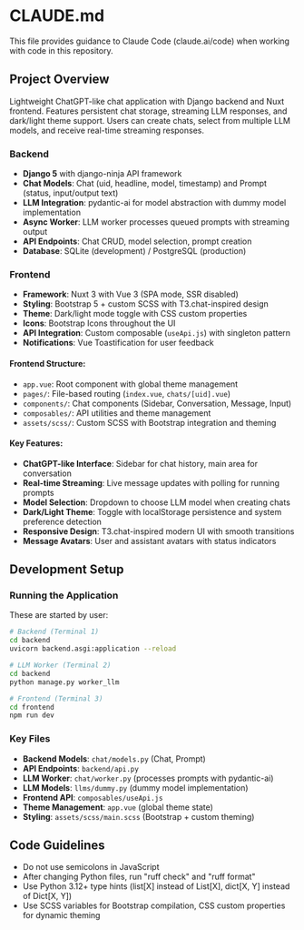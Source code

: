 # CLAUDE.md

This file provides guidance to Claude Code (claude.ai/code) when working with code in this repository.

## Project Overview

Lightweight ChatGPT-like chat application with Django backend and Nuxt frontend. 
Features persistent chat storage, streaming LLM responses, and dark/light theme support. 
Users can create chats, select from multiple LLM models, and receive real-time streaming responses.

### Backend

- **Django 5** with django-ninja API framework
- **Chat Models**: Chat (uid, headline, model, timestamp) and Prompt (status, input/output text)
- **LLM Integration**: pydantic-ai for model abstraction with dummy model implementation
- **Async Worker**: LLM worker processes queued prompts with streaming output
- **API Endpoints**: Chat CRUD, model selection, prompt creation
- **Database**: SQLite (development) / PostgreSQL (production)

### Frontend

- **Framework**: Nuxt 3 with Vue 3 (SPA mode, SSR disabled)
- **Styling**: Bootstrap 5 + custom SCSS with T3.chat-inspired design
- **Theme**: Dark/light mode toggle with CSS custom properties
- **Icons**: Bootstrap Icons throughout the UI
- **API Integration**: Custom composable (`useApi.js`) with singleton pattern
- **Notifications**: Vue Toastification for user feedback

#### Frontend Structure:
- `app.vue`: Root component with global theme management
- `pages/`: File-based routing (`index.vue`, `chats/[uid].vue`)
- `components/`: Chat components (Sidebar, Conversation, Message, Input)
- `composables/`: API utilities and theme management
- `assets/scss/`: Custom SCSS with Bootstrap integration and theming

#### Key Features:
- **ChatGPT-like Interface**: Sidebar for chat history, main area for conversation
- **Real-time Streaming**: Live message updates with polling for running prompts
- **Model Selection**: Dropdown to choose LLM model when creating chats
- **Dark/Light Theme**: Toggle with localStorage persistence and system preference detection
- **Responsive Design**: T3.chat-inspired modern UI with smooth transitions
- **Message Avatars**: User and assistant avatars with status indicators

## Development Setup

### Running the Application
These are started by user:
```bash
# Backend (Terminal 1)
cd backend
uvicorn backend.asgi:application --reload

# LLM Worker (Terminal 2) 
cd backend
python manage.py worker_llm

# Frontend (Terminal 3)
cd frontend
npm run dev
```

### Key Files
- **Backend Models**: `chat/models.py` (Chat, Prompt)
- **API Endpoints**: `backend/api.py` 
- **LLM Worker**: `chat/worker.py` (processes prompts with pydantic-ai)
- **LLM Models**: `llms/dummy.py` (dummy model implementation)
- **Frontend API**: `composables/useApi.js`
- **Theme Management**: `app.vue` (global theme state)
- **Styling**: `assets/scss/main.scss` (Bootstrap + custom theming)

## Code Guidelines

- Do not use semicolons in JavaScript
- After changing Python files, run "ruff check" and "ruff format"
- Use Python 3.12+ type hints (list[X] instead of List[X], dict[X, Y] instead of Dict[X, Y])
- Use SCSS variables for Bootstrap compilation, CSS custom properties for dynamic theming